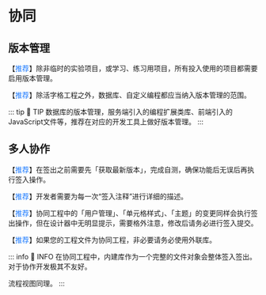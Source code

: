# 协同

## 版本管理

【<font color="#1677FF">推荐</font>】除非临时的实验项目，或学习、练习用项目，所有投入使用的项目都需要启用版本管理。

【<font color="#1677FF">推荐</font>】除活字格工程之外，数据库、自定义编程都应当纳入版本管理的范围。

::: tip 🔔 TIP
数据库的版本管理，服务端引入的编程扩展类库、前端引入的JavaScript文件等，推荐在对应的开发工具上做好版本管理。
:::

## 多人协作

【<font color="#1677FF">推荐</font>】在签出之前需要先「获取最新版本」，完成自测，确保功能后无误后再执行签入操作。

【<font color="#1677FF">推荐</font>】开发者需要为每一次“签入注释”进行详细的描述。

【<font color="#1677FF">推荐</font>】协同工程中的「用户管理」、「单元格样式」、「主题」的变更同样会执行签出操作，但在设计器中无明显提示，需要格外注意，修改后请务必进行签入提交。

【<font color="#1677FF">推荐</font>】如果您的工程文件为协同工程，非必要请务必使用外联库。

::: info 📍 INFO
在协同工程中，内建库作为一个完整的文件对象会整体签入签出。对于协作开发极其不友好。

流程视图同理。
:::

